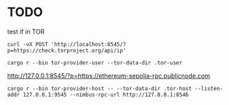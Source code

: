 # TODO

test if in TOR

```
curl -vX POST 'http://localhost:8545/?p=https://check.torproject.org/api/ip'
```

```
cargo r --bin tor-provider-user --tor-data-dir .tor-user
```

http://127.0.0.1:8545/?p=https://ethereum-sepolia-rpc.publicnode.com

```
cargo r --bin tor-provider-host -- --tor-data-dir .tor-host --listen-addr 127.0.0.1:9545 --nimbus-rpc-url http://127.0.0.1:8546
```
